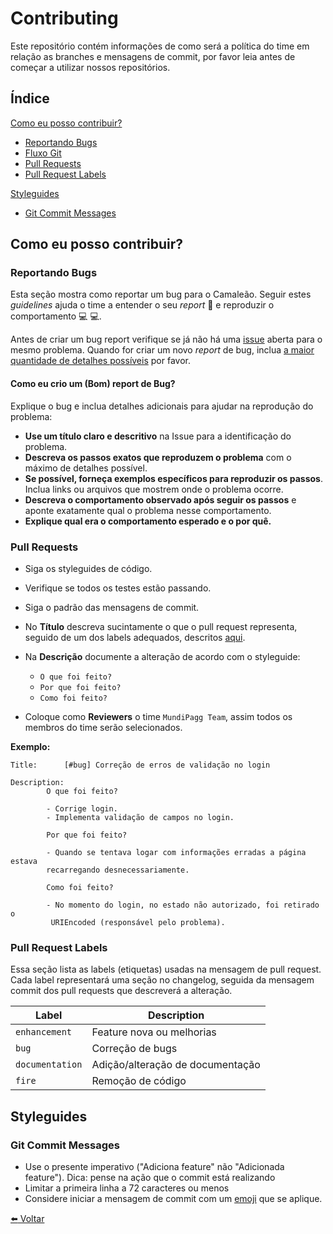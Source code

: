 # Contributing

Este repositório contém informações de como será a política do time em relação as branches e mensagens de commit, por favor leia antes de começar a utilizar nossos repositórios.

## Índice

[Como eu posso contribuir?](#como-eu-posso-contribuir)

  * [Reportando Bugs](#reportando-bugs)
  * [Fluxo Git](#fluxo-git)
  * [Pull Requests](#pull-requests)
  * [Pull Request Labels](#pull-request-labels)

[Styleguides](#styleguides)
  * [Git Commit Messages](#git-commit-messages)

## Como eu posso contribuir?

### Reportando Bugs

Esta seção mostra como reportar um bug para o Camaleão. Seguir estes _guidelines_ ajuda o time a entender o seu _report_ :pencil: e reproduzir o comportamento :computer: :computer:.

Antes de criar um bug report verifique se já não há uma [issue](https://github.com/mundipagg/camaleao/issues) aberta para o mesmo problema. Quando for criar um novo _report_ de bug, inclua [a maior quantidade de detalhes possíveis](#como-eu-crio-um-bom-report-de-bug) por favor.

#### Como eu crio um (Bom) report de Bug?

Explique o bug e inclua detalhes adicionais para ajudar na reprodução do problema:

* **Use um título claro e descritivo** na Issue para a identificação do problema.
* **Descreva os passos exatos que reproduzem o problema** com o máximo de detalhes possível. 
* **Se possível, forneça exemplos específicos para reproduzir os passos**. Inclua links ou arquivos que mostrem onde o problema ocorre.
* **Descreva o comportamento observado após seguir os passos** e aponte exatamente qual o problema nesse comportamento.
* **Explique qual era o comportamento esperado e o por quê.**

### Pull Requests

* Siga os styleguides de código.
* Verifique se todos os testes estão passando.
* Siga o padrão das mensagens de commit.
* No **Título** descreva sucintamente o que o pull request representa, seguido de um dos labels adequados, descritos [aqui](#pull-request-labels).
* Na **Descrição** documente a alteração de acordo com o styleguide:
 
  - `O que foi feito?`
  - `Por que foi feito?`
  - `Como foi feito?`
  
- Coloque como **Reviewers** o time `MundiPagg Team`, assim todos os membros do time serão selecionados.

**Exemplo:**

```
Title:      [#bug] Correção de erros de validação no login

Description:  
        O que foi feito?
          
        - Corrige login.
        - Implementa validação de campos no login.

        Por que foi feito?
          
        - Quando se tentava logar com informações erradas a página estava 
        recarregando desnecessariamente.

        Como foi feito?

        - No momento do login, no estado não autorizado, foi retirado o
         URIEncoded (responsável pelo problema).
```

### Pull Request Labels

Essa seção lista as labels (etiquetas) usadas na mensagem de pull request.
Cada label representará uma seção no changelog, seguida da mensagem commit dos pull requests que descreverá a alteração.  

| Label |  Description |
| --- | --- |
| `enhancement` |  Feature nova ou melhorias |
| `bug` | Correção de bugs |
|`documentation`| Adição/alteração de documentação |
| `fire` |  Remoção de código |

## Styleguides

### Git Commit Messages

* Use o presente imperativo ("Adiciona feature" não "Adicionada feature"). Dica: pense na ação que o commit está realizando
* Limitar a primeira linha a 72 caracteres ou menos
* Considere iniciar a mensagem de commit com um [emoji](https://gitmoji.carloscuesta.me/) que se aplique.

[:arrow_left: Voltar](README.md)
